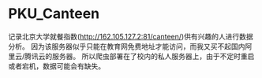 # PKU_Canteen
记录北京大学就餐指数(http://162.105.127.2:81/canteen/)供有兴趣的人进行数据分析。
因为该服务器似乎只能在教育网免费地址才能访问，而我又买不起国内阿里云/腾讯云的服务器。
所以爬虫部署在了校内的私人服务器上，由于不定时重启或者宕机，数据可能会有缺失。
